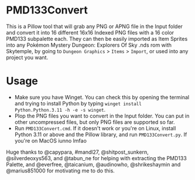 # PMD133Convert

This is a Pillow tool that will grab any PNG or APNG file in the Input folder and convert it into 16 different 16x16 Indexed PNG files with a 16 color PMD133 subpalette each. They can then be easily imported as Item Sprites into any Pokémon Mystery Dungeon: Explorers Of Sky .nds rom with Skytemple, by going to `Dungeon Graphics` > `Items` > `Import`, or used into any project you want.

# Usage

* Make sure you have Winget. You can check this by opening the terminal and trying to install Python by typing `winget install Python.Python.3.11 -h -e -s winget`.
* Plop the PNG files you want to convert in the Input folder. You can put in other uncompressed files, but only PNG files are supported so far.
* Run `PMD133Convert.cmd`. If it doesn't work or you're on Linux, install Python 3.11 or above and the Pillow library, and run `PMD133Convert.py`. If you're on MacOS iunno lmfao

Huge thanks to @capypara, #mandl27, @shitpost_sunkern, @silverdeoxys563, and @tabun_ne for helping with extracting the PMD133 Palette, and @everfree, @taicanium, @audinowho, @shrikeshaymin and @marius851000 for motivating me to do this.